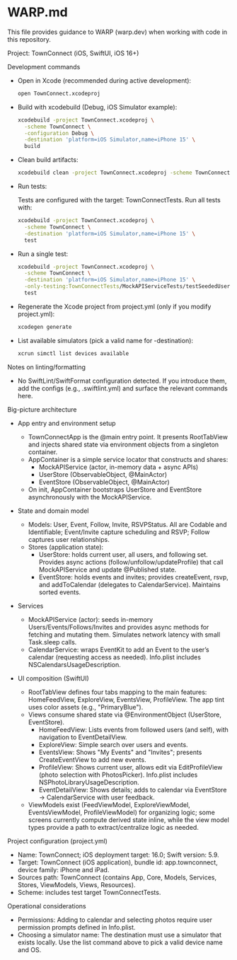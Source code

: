 # WARP.md

This file provides guidance to WARP (warp.dev) when working with code in this repository.

Project: TownConnect (iOS, SwiftUI, iOS 16+)

Development commands

- Open in Xcode (recommended during active development):
  
  ```bash
  open TownConnect.xcodeproj
  ```

- Build with xcodebuild (Debug, iOS Simulator example):
  
  ```bash
  xcodebuild -project TownConnect.xcodeproj \
    -scheme TownConnect \
    -configuration Debug \
    -destination 'platform=iOS Simulator,name=iPhone 15' \
    build
  ```

- Clean build artifacts:
  
  ```bash
  xcodebuild clean -project TownConnect.xcodeproj -scheme TownConnect
  ```

- Run tests:
  
  Tests are configured with the target: TownConnectTests. Run all tests with:
  
  ```bash
  xcodebuild -project TownConnect.xcodeproj \
    -scheme TownConnect \
    -destination 'platform=iOS Simulator,name=iPhone 15' \
    test
  ```

- Run a single test:
  
  ```bash
  xcodebuild -project TownConnect.xcodeproj \
    -scheme TownConnect \
    -destination 'platform=iOS Simulator,name=iPhone 15' \
    -only-testing:TownConnectTests/MockAPIServiceTests/testSeededUsersContainJay \
    test
  ```

- Regenerate the Xcode project from project.yml (only if you modify project.yml):
  
  ```bash
  xcodegen generate
  ```

- List available simulators (pick a valid name for -destination):
  
  ```bash
  xcrun simctl list devices available
  ```

Notes on linting/formatting

- No SwiftLint/SwiftFormat configuration detected. If you introduce them, add the configs (e.g., .swiftlint.yml) and surface the relevant commands here.

Big-picture architecture

- App entry and environment setup
  - TownConnectApp is the @main entry point. It presents RootTabView and injects shared state via environment objects from a singleton container.
  - AppContainer is a simple service locator that constructs and shares:
    - MockAPIService (actor, in-memory data + async APIs)
    - UserStore (ObservableObject, @MainActor)
    - EventStore (ObservableObject, @MainActor)
  - On init, AppContainer bootstraps UserStore and EventStore asynchronously with the MockAPIService.

- State and domain model
  - Models: User, Event, Follow, Invite, RSVPStatus. All are Codable and Identifiable; Event/Invite capture scheduling and RSVP; Follow captures user relationships.
  - Stores (application state):
    - UserStore: holds current user, all users, and following set. Provides async actions (follow/unfollow/updateProfile) that call MockAPIService and update @Published state.
    - EventStore: holds events and invites; provides createEvent, rsvp, and addToCalendar (delegates to CalendarService). Maintains sorted events.

- Services
  - MockAPIService (actor): seeds in-memory Users/Events/Follows/Invites and provides async methods for fetching and mutating them. Simulates network latency with small Task.sleep calls.
  - CalendarService: wraps EventKit to add an Event to the user’s calendar (requesting access as needed). Info.plist includes NSCalendarsUsageDescription.

- UI composition (SwiftUI)
  - RootTabView defines four tabs mapping to the main features: HomeFeedView, ExploreView, EventsView, ProfileView. The app tint uses color assets (e.g., "PrimaryBlue").
  - Views consume shared state via @EnvironmentObject (UserStore, EventStore).
    - HomeFeedView: Lists events from followed users (and self), with navigation to EventDetailView.
    - ExploreView: Simple search over users and events.
    - EventsView: Shows "My Events" and "Invites"; presents CreateEventView to add new events.
    - ProfileView: Shows current user, allows edit via EditProfileView (photo selection with PhotosPicker). Info.plist includes NSPhotoLibraryUsageDescription.
    - EventDetailView: Shows details; adds to calendar via EventStore → CalendarService with user feedback.
  - ViewModels exist (FeedViewModel, ExploreViewModel, EventsViewModel, ProfileViewModel) for organizing logic; some screens currently compute derived state inline, while the view model types provide a path to extract/centralize logic as needed.

Project configuration (project.yml)

- Name: TownConnect; iOS deployment target: 16.0; Swift version: 5.9.
- Target: TownConnect (iOS application), bundle id: app.townconnect, device family: iPhone and iPad.
- Sources path: TownConnect (contains App, Core, Models, Services, Stores, ViewModels, Views, Resources).
- Scheme: includes test target TownConnectTests.

Operational considerations

- Permissions: Adding to calendar and selecting photos require user permission prompts defined in Info.plist.
- Choosing a simulator name: The destination must use a simulator that exists locally. Use the list command above to pick a valid device name and OS.
